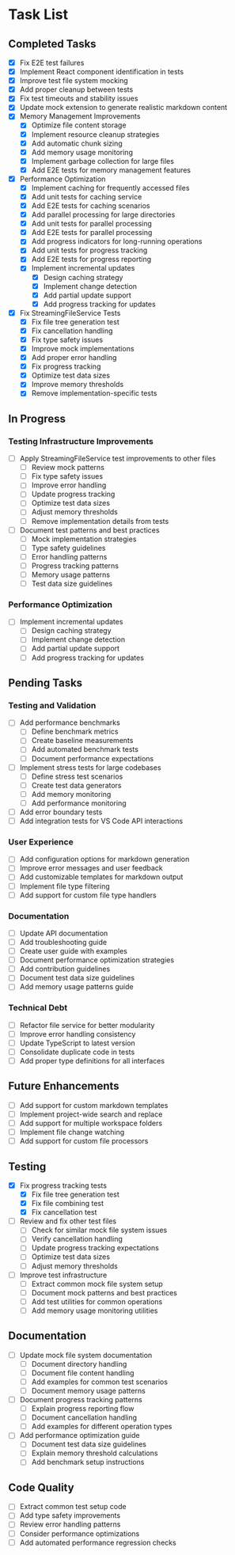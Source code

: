 # Task List

## Completed Tasks
- [x] Fix E2E test failures
- [x] Implement React component identification in tests
- [x] Improve test file system mocking
- [x] Add proper cleanup between tests
- [x] Fix test timeouts and stability issues
- [x] Update mock extension to generate realistic markdown content
- [x] Memory Management Improvements
  - [x] Optimize file content storage
  - [x] Implement resource cleanup strategies
  - [x] Add automatic chunk sizing
  - [x] Add memory usage monitoring
  - [x] Implement garbage collection for large files
  - [x] Add E2E tests for memory management features
- [x] Performance Optimization
  - [x] Implement caching for frequently accessed files
  - [x] Add unit tests for caching service
  - [x] Add E2E tests for caching scenarios
  - [x] Add parallel processing for large directories
  - [x] Add unit tests for parallel processing
  - [x] Add E2E tests for parallel processing
  - [x] Add progress indicators for long-running operations
  - [x] Add unit tests for progress tracking
  - [x] Add E2E tests for progress reporting
  - [x] Implement incremental updates
    - [x] Design caching strategy
    - [x] Implement change detection
    - [x] Add partial update support
    - [x] Add progress tracking for updates
- [x] Fix StreamingFileService Tests
  - [x] Fix file tree generation test
  - [x] Fix cancellation handling
  - [x] Fix type safety issues
  - [x] Improve mock implementations
  - [x] Add proper error handling
  - [x] Fix progress tracking
  - [x] Optimize test data sizes
  - [x] Improve memory thresholds
  - [x] Remove implementation-specific tests

## In Progress

### Testing Infrastructure Improvements
- [ ] Apply StreamingFileService test improvements to other files
  - [ ] Review mock patterns
  - [ ] Fix type safety issues
  - [ ] Improve error handling
  - [ ] Update progress tracking
  - [ ] Optimize test data sizes
  - [ ] Adjust memory thresholds
  - [ ] Remove implementation details from tests
- [ ] Document test patterns and best practices
  - [ ] Mock implementation strategies
  - [ ] Type safety guidelines
  - [ ] Error handling patterns
  - [ ] Progress tracking patterns
  - [ ] Memory usage patterns
  - [ ] Test data size guidelines

### Performance Optimization
- [ ] Implement incremental updates
  - [ ] Design caching strategy
  - [ ] Implement change detection
  - [ ] Add partial update support
  - [ ] Add progress tracking for updates

## Pending Tasks

### Testing and Validation
- [ ] Add performance benchmarks
  - [ ] Define benchmark metrics
  - [ ] Create baseline measurements
  - [ ] Add automated benchmark tests
  - [ ] Document performance expectations
- [ ] Implement stress tests for large codebases
  - [ ] Define stress test scenarios
  - [ ] Create test data generators
  - [ ] Add memory monitoring
  - [ ] Add performance monitoring
- [ ] Add error boundary tests
- [ ] Add integration tests for VS Code API interactions

### User Experience
- [ ] Add configuration options for markdown generation
- [ ] Improve error messages and user feedback
- [ ] Add customizable templates for markdown output
- [ ] Implement file type filtering
- [ ] Add support for custom file type handlers

### Documentation
- [ ] Update API documentation
- [ ] Add troubleshooting guide
- [ ] Create user guide with examples
- [ ] Document performance optimization strategies
- [ ] Add contribution guidelines
- [ ] Document test data size guidelines
- [ ] Add memory usage patterns guide

### Technical Debt
- [ ] Refactor file service for better modularity
- [ ] Improve error handling consistency
- [ ] Update TypeScript to latest version
- [ ] Consolidate duplicate code in tests
- [ ] Add proper type definitions for all interfaces

## Future Enhancements
- [ ] Add support for custom markdown templates
- [ ] Implement project-wide search and replace
- [ ] Add support for multiple workspace folders
- [ ] Implement file change watching
- [ ] Add support for custom file processors

## Testing
- [x] Fix progress tracking tests
  - [x] Fix file tree generation test
  - [x] Fix file combining test
  - [x] Fix cancellation test
- [ ] Review and fix other test files
  - [ ] Check for similar mock file system issues
  - [ ] Verify cancellation handling
  - [ ] Update progress tracking expectations
  - [ ] Optimize test data sizes
  - [ ] Adjust memory thresholds
- [ ] Improve test infrastructure
  - [ ] Extract common mock file system setup
  - [ ] Document mock patterns and best practices
  - [ ] Add test utilities for common operations
  - [ ] Add memory usage monitoring utilities

## Documentation
- [ ] Update mock file system documentation
  - [ ] Document directory handling
  - [ ] Document file content handling
  - [ ] Add examples for common test scenarios
  - [ ] Document memory usage patterns
- [ ] Document progress tracking patterns
  - [ ] Explain progress reporting flow
  - [ ] Document cancellation handling
  - [ ] Add examples for different operation types
- [ ] Add performance optimization guide
  - [ ] Document test data size guidelines
  - [ ] Explain memory threshold calculations
  - [ ] Add benchmark setup instructions

## Code Quality
- [ ] Extract common test setup code
- [ ] Add type safety improvements
- [ ] Review error handling patterns
- [ ] Consider performance optimizations
- [ ] Add automated performance regression checks